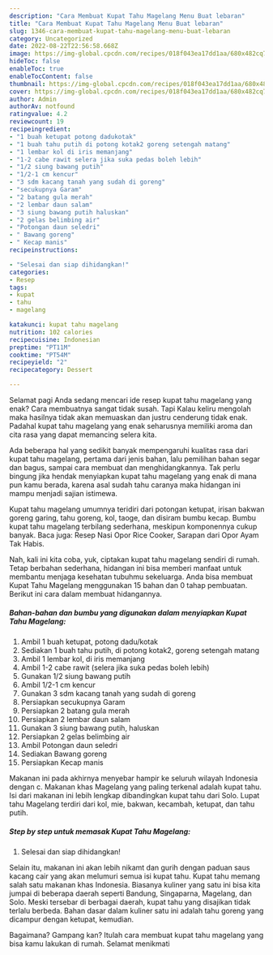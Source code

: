 ```yaml
---
description: "Cara Membuat Kupat Tahu Magelang Menu Buat lebaran"
title: "Cara Membuat Kupat Tahu Magelang Menu Buat lebaran"
slug: 1346-cara-membuat-kupat-tahu-magelang-menu-buat-lebaran
category: Uncategorized
date: 2022-08-22T22:56:58.668Z
image: https://img-global.cpcdn.com/recipes/018f043ea17dd1aa/680x482cq70/kupat-tahu-magelang-foto-resep-utama.jpg
hideToc: false
enableToc: true
enableTocContent: false
thumbnail: https://img-global.cpcdn.com/recipes/018f043ea17dd1aa/680x482cq70/kupat-tahu-magelang-foto-resep-utama.jpg
cover: https://img-global.cpcdn.com/recipes/018f043ea17dd1aa/680x482cq70/kupat-tahu-magelang-foto-resep-utama.jpg
author: Admin
authorAv: notfound
ratingvalue: 4.2
reviewcount: 19
recipeingredient:
- "1 buah ketupat potong dadukotak"
- "1 buah tahu putih di potong kotak2 goreng setengah matang"
- "1 lembar kol di iris memanjang"
- "1-2 cabe rawit selera jika suka pedas boleh lebih"
- "1/2 siung bawang putih"
- "1/2-1 cm kencur"
- "3 sdm kacang tanah yang sudah di goreng"
- "secukupnya Garam"
- "2 batang gula merah"
- "2 lembar daun salam"
- "3 siung bawang putih haluskan"
- "2 gelas belimbing air"
- "Potongan daun seledri"
- " Bawang goreng"
- " Kecap manis"
recipeinstructions:

- "Selesai dan siap dihidangkan!"
categories:
- Resep
tags:
- kupat
- tahu
- magelang

katakunci: kupat tahu magelang 
nutrition: 102 calories
recipecuisine: Indonesian
preptime: "PT11M"
cooktime: "PT54M"
recipeyield: "2"
recipecategory: Dessert

---
```



Selamat pagi Anda sedang mencari ide resep kupat tahu magelang yang enak? Cara membuatnya sangat tidak susah. Tapi Kalau keliru mengolah maka hasilnya tidak akan memuaskan dan justru cenderung tidak enak. Padahal kupat tahu magelang yang enak seharusnya memiliki aroma dan cita rasa yang dapat memancing selera kita.


Ada beberapa hal yang sedikit banyak mempengaruhi kualitas rasa dari kupat tahu magelang, pertama dari jenis bahan, lalu pemilihan bahan segar dan bagus, sampai cara membuat dan menghidangkannya. Tak perlu bingung jika hendak menyiapkan kupat tahu magelang yang enak di mana pun kamu berada, karena asal sudah tahu caranya maka hidangan ini mampu menjadi sajian istimewa.

Kupat tahu magelang umumnya teridiri dari potongan ketupat, irisan bakwan goreng garing, tahu goreng, kol, taoge, dan disiram bumbu kecap. Bumbu kupat tahu magelang terbilang sederhana, meskipun komponennya cukup banyak. Baca juga: Resep Nasi Opor Rice Cooker, Sarapan dari Opor Ayam Tak Habis.


Nah, kali ini kita coba, yuk, ciptakan kupat tahu magelang sendiri di rumah. Tetap berbahan sederhana, hidangan ini bisa memberi manfaat untuk membantu menjaga kesehatan tubuhmu sekeluarga. Anda bisa membuat Kupat Tahu Magelang menggunakan 15 bahan dan 0 tahap pembuatan. Berikut ini cara dalam membuat hidangannya.

<!--inarticleads1-->

##### Bahan-bahan dan bumbu yang digunakan dalam menyiapkan Kupat Tahu Magelang:

1. Ambil 1 buah ketupat, potong dadu/kotak
1. Sediakan 1 buah tahu putih, di potong kotak2, goreng setengah matang
1. Ambil 1 lembar kol, di iris memanjang
1. Ambil 1-2 cabe rawit (selera jika suka pedas boleh lebih)
1. Gunakan 1/2 siung bawang putih
1. Ambil 1/2-1 cm kencur
1. Gunakan 3 sdm kacang tanah yang sudah di goreng
1. Persiapkan secukupnya Garam
1. Persiapkan 2 batang gula merah
1. Persiapkan 2 lembar daun salam
1. Gunakan 3 siung bawang putih, haluskan
1. Persiapkan 2 gelas belimbing air
1. Ambil Potongan daun seledri
1. Sediakan  Bawang goreng
1. Persiapkan  Kecap manis


Makanan ini pada akhirnya menyebar hampir ke seluruh wilayah Indonesia dengan c. Makanan khas Magelang yang paling terkenal adalah kupat tahu. Isi dari makanan ini lebih lengkap dibandingkan kupat tahu dari Solo. Lupat tahu Magelang terdiri dari kol, mie, bakwan, kecambah, ketupat, dan tahu putih. 

<!--inarticleads2-->

##### Step by step untuk memasak Kupat Tahu Magelang:


1. Selesai dan siap dihidangkan!

Selain itu, makanan ini akan lebih nikamt dan gurih dengan paduan saus kacang cair yang akan melumuri semua isi kupat tahu. Kupat tahu memang salah satu makanan khas Indonesia. Biasanya kuliner yang satu ini bisa kita jumpai di beberapa daerah seperti Bandung, Singaparna, Magelang, dan Solo. Meski tersebar di berbagai daerah, kupat tahu yang disajikan tidak terlalu berbeda. Bahan dasar dalam kuliner satu ini adalah tahu goreng yang dicampur dengan ketupat, kemudian. 

Bagaimana? Gampang kan? Itulah cara membuat kupat tahu magelang yang bisa kamu lakukan di rumah. Selamat menikmati
